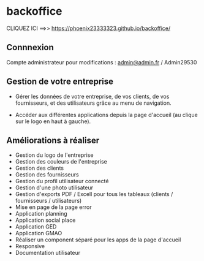 # backoffice
CLIQUEZ ICI ==>> https://phoenix23333323.github.io/backoffice/

## Connnexion
Compte administrateur pour modifications : admin@admin.fr / Admin29530

## Gestion de votre entreprise
- Gérer les données de votre entreprise, de vos clients, de vos fournisseurs, et des utilisateurs grâce au menu de navigation.

- Accéder aux différentes applications depuis la page d'accueil (au clique sur le logo en haut à gauche).

## Améliorations à réaliser
- Gestion du logo de l'entreprise
- Gestion des couleurs de l'entreprise
- Gestion des clients
- Gestion des fournisseurs
- Gestion du profil utilisateur connecté
- Gestion d'une photo utilisateur
- Gestion d'exports PDF / Excell pour tous les tableaux (clients / fournisseurs / utilisateurs)
- Mise en page de la page error
- Application planning
- Application social place
- Application GED
- Application GMAO
- Réaliser un component séparé pour les apps de la page d'accueil
- Responsive
- Documentation utilisateur